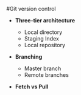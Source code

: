 #Git version control

* **Three-tier architecture**
    * Local directory
    * Staging Index
    * Local repository

* **Branching**
    * Master branch
    * Remote branches

* **Fetch vs Pull**
